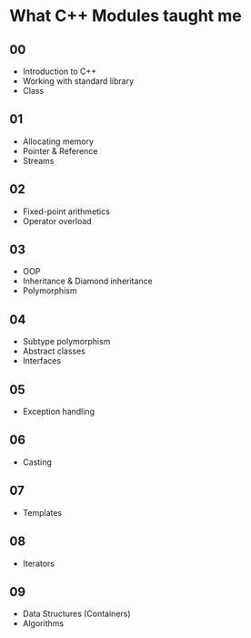 # What C++ Modules taught me

## 00
* Introduction to C++
* Working with standard library
* Class

## 01
* Allocating memory
* Pointer & Reference
* Streams

## 02
* Fixed-point arithmetics
* Operator overload

## 03
* OOP
* Inheritance & Diamond inheritance
* Polymorphism

## 04
* Subtype polymorphism
* Abstract classes
* Interfaces

## 05
* Exception handling

## 06
* Casting

## 07
* Templates

## 08
* Iterators

## 09
* Data Structures (Containers)
* Algorithms